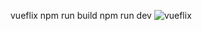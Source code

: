 vueflix 
npm run build
npm run dev
![vueflix](https://user-images.githubusercontent.com/85547954/191301711-f84587aa-8a54-4493-8bab-a4d37d72ffc5.jpg)
